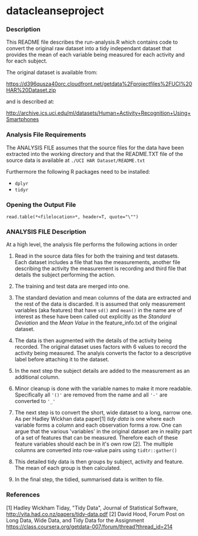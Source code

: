 datacleanseproject
==================


### Description  

This README file describes the run-analysis.R which contains code to convert
the original raw dataset  into a tidy independant dataset that provides the mean
of each variable being measured for each activity and for each subject.

The original dataset is available from: 

https://d396qusza40orc.cloudfront.net/getdata%2Fprojectfiles%2FUCI%20HAR%20Dataset.zip 

and is described at: 

http://archive.ics.uci.edu/ml/datasets/Human+Activity+Recognition+Using+Smartphones 

### Analysis File Requirements

The ANALYSIS FILE assumes that the source files for the data have been extracted
into the working directory and that the README.TXT file of the source data is available at
`./UCI HAR Dataset/README.txt`

Furthermore the following R packages need to be installed:

* `dplyr`
* `tidyr`


### Opening the Output File

`read.table(*<filelocation>*, header=T, quote="\"")`


### ANALYSIS FILE Description  

At a high level, the analysis file performs the following actions in order

1. Read in the source data files for both the training and test datasets. Each 
dataset includes a file that has the measurements, another file describing 
the activity the measurement is recording and third file that details the 
subject performing the action.

2. The training and test data are merged into one.

3. The standard deviation and mean columns of the data are extracted and the 
rest of the data is discarded. It is assumed that only measurement variables 
(aka features) that have `sd()` and `mean()` in the name are of interest as these 
have been called out explicitly as the *Standard Deviation* and the *Mean Value* 
in the feature_info.txt of the original 
dataset.

4. The data is then augmented with the details of the activity being recorded. 
The original dataset uses factors with 6 values to record the activity being 
measured. The analyis converts the factor to a descriptive label before attaching
it to the dataset.

5. In the next step the subject details are added to the measurement as an 
additional column.

6. Minor cleanup is done with the variable names to make it more readable. 
Specifically all `'()'` are removed from the name and all `'-'` are converted to `'_'`

7. The next step is to convert the short, wide dataset to a long, narrow one. As
per Hadley Wickhan data paper[1] *tidy data* is one where each variable forms a 
column and each observation forms a row. One can argue that the various 
'variables' in the original dataset are in reality part of a set of features that
can be measured. Therefore each of these feature variables should each be in 
it's own row [2]. The multiple columns are converted into row-value pairs using 
`tidtr::gather()`

8. This detailed tidy data is then groups by subject, activity and feature. 
The mean of each group is then calculated.

9. In the final step, the tidied, summarised data is written to file.



### References

[1] Hadley Wickham Tiday, "Tidy Data", Journal of Statistical Software, http://vita.had.co.nz/papers/tidy-data.pdf
[2] David Hood, Forum Post on Long Data, Wide Data, and Tidy Data for the Assignment https://class.coursera.org/getdata-007/forum/thread?thread_id=214

